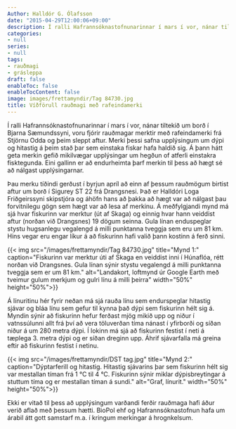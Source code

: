 ```yaml
---
Author: Halldór G. Ólafsson
date: "2015-04-29T12:00:06+09:00"
description: Í ralli Hafrannsóknastofnunarinnar í mars í vor, nánar tiltekið um borð í Bjarna Sæmundssyni, voru fjórir rauðmagar merktir með rafeindamerki frá Stjörnu Odda og þeim sleppt aftur. Merki þessi safna...
categories:
- null
series:
- null
tags:
- rauðmagi
- grásleppa
draft: false
enableToc: false
enableTocContent: false
image: images/frettamyndir/Tag 84730.jpg
title: Víðförull rauðmagi með rafeindamerki
---
```



Í ralli Hafrannsóknastofnunarinnar í mars í vor, nánar tiltekið um borð í Bjarna Sæmundssyni, voru fjórir rauðmagar merktir með rafeindamerki frá Stjörnu Odda og þeim sleppt aftur. Merki þessi safna upplýsingum um dýpi og hitastig á þeim stað þar sem einstaka fiskar hafa haldið sig. Á þann hátt geta merkin gefið mikilvægar upplýsingar um hegðun of atferli einstakra fisktegunda. Eini gallinn er að endurheimta þarf merkin til þess að hægt sé að nálgast upplýsingarnar.

Þau merku tíðindi gerðust í byrjun apríl að einn af þessum rauðmögum birtist aftur um borð í Sigurey ST 22 frá Drangsnesi. Það er Halldóri Loga Friðgeirssyni skipstjóra og áhöfn hans að þakka að hægt var að nálgast þau forvitnilegu gögn sem hægt var að lesa af merkinu. Á meðfylgjandi mynd má sjá hvar fiskurinn var merktur (út af Skaga) og einnig hvar hann veiddist aftur (norðan við Drangsnes) 19 dögum seinna. Gula línan enduspeglar stystu hugsanlegu vegalengd á milli punktanna tveggja sem eru um 81 km. Hins vegar eru engar líkur á að fiskurinn hafi valið þann kostinn á ferð sinni.

{{< img src="/images/frettamyndir/Tag 84730.jpg" title="Mynd 1:" caption="Fiskurinn var merktur úti af Skaga en veiddist inni í Húnaflóa, rétt norðan við Drangsnes. Gula línan sýnir stystu vegalengd á milli punktanna tveggja sem er um 81 km." alt="Landakort, loftmynd úr Google Earth með tveimur gulum merkjum og gulri línu á milli þeirra" width="50%" height="50%">}}

Á línuritinu hér fyrir neðan má sjá rauða línu sem endurspeglar hitastig sjávar og bláa línu sem gefur til kynna það dýpi sem fiskurinn hélt sig á. Myndin sýnir að fiskurinn hefur ferðast mjög mikið upp og niður í vatnssúlunni allt frá því að vera töluverðan tíma nánast í yfirborði og síðan niður á um 280 metra dýpi. Í lokinn má sjá að fiskurinn festist í neti á tæplega 3. metra dýpi og er síðan dreginn upp. Áhrif sjávarfalla má greina eftir að fiskurinn festist í netinu.

{{< img src="/images/frettamyndir/DST tag.jpg" title="Mynd 2:" caption="Dýptarferill og hitastig. Hitastig sjávarins þar sem fiskurinn hélt sig var mestallan tíman frá 1 °C til 4 °C. Fiskurinn sýnir miklar dýpisbreytingar á stuttum tíma og er mestallan tíman á sundi." alt="Graf, línurit." width="50%" height="50%">}}

Ekki er vitað til þess að upplýsingum varðandi ferðir rauðmaga hafi áður verið aflað með þessum hætti. BioPol ehf og Hafrannsóknastofnun hafa um árabil átt gott samstarf m.a. í kringum merkingar á hrognkelsum. 


